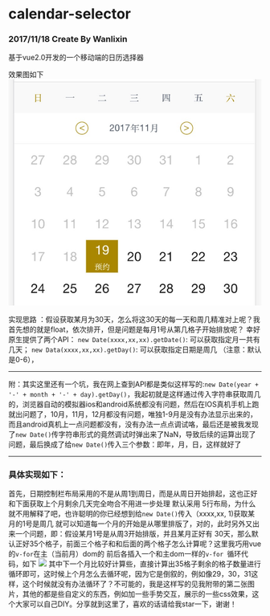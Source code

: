 # calendar-selector
### 2017/11/18 Create By Wanlixin
基于vue2.0开发的一个移动端的日历选择器

效果图如下
![](https://github.com/wanlixi/calendar-selector/blob/master/WechatIMG23.jpeg)

实现思路 ：假设获取某月为30天，怎么将这30天的每一天和周几精准对上呢？我首先想的就是float，依次排开，但是问题是每月1号从第几格子开始排放呢？
幸好原生提供了两个API：
```new Date(xxxx,xx,xx).getDate()```: 可以获取指定月一共有几天；
```new Data(xxxx,xx,xx).getDay()```: 可以获取指定日期是周几 （注意：默认是0-6），
  *** 
  附：其实这里还有一个坑，我在网上查到API都是类似这样写的:```new Date(year + '-' + month + '-' + day).getDay()```，我起初就是这样通过传入字符串获取周几的，浏览器自动的模拟器ios和android系统都没有问题，然后在IOS真机手机上跑就出问题了，10月，11月，12月都没有问题，唯独1-9月是没有办法显示出来的，而且android真机上一点问题都没有，没有办法一点点调试咯，最后还是被我发现了```new Date()```传字符串形式的竟然调试时弹出来了NaN，导致后续的运算出现了问题，最后换成了给```new Date()```传入三个参数：即年，月，日，这样就好了 
  ***
### 具体实现如下：
首先，日期控制栏布局采用的不是从周1到周日，而是从周日开始排起，这也正好和下面获取上个月剩余几天完全吻合不用进一步处理
默认采用 5行布局，为什么就不用解释了吧，也许聪明的你已经想到给```new Date()```传入（xxxx,xx, 1)获取某月的1号是周几
就可以知道每一个月的开始是从哪里排版了，对的，此时另外又出来一个问题，即：假设某月1号是从周3开始排版，并且某月正好有
30天，那么默认正好35个格子，前面三个格子和和后面的两个格子怎么计算呢？这里我巧用vue的```v-for```在主（当前月）dom的
前后各插入一个和主dom一样的```v-for ```循环代码，如下
![](https://github.com/wanlixi/calendar-selector/blob/master/WechatIMG24.jpeg)
其中下一个月比较好计算些，直接计算出35格子剩余的格子数量进行循环即可，这时候上个月怎么去循环呢，因为它是倒叙的，例如像29，30，31这样，这个时候就没有办法循环了？不可能的，我是这样写的见我附带的第二张图片，其他的都是些自定义的东西，例如加一些手势交互，展示的一些css效果，这个大家可以自己DIY。分享就到这里了，喜欢的话请给我star一下，谢谢！
